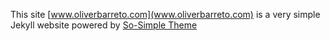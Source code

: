 This site [www.oliverbarreto.com](www.oliverbarreto.com) is a very simple Jekyll website powered by [So-Simple Theme](https://mademistakes.com/)
